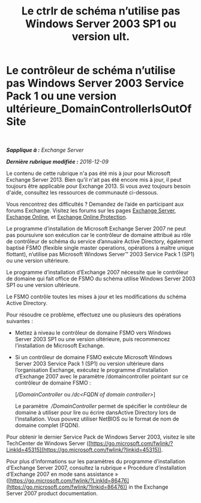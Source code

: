 ﻿---
title: 'Le ctrlr de schéma n’utilise pas Windows Server 2003 SP1 ou version ult.'
TOCTitle: Le contrôleur de schéma n’utilise pas Windows Server 2003 Service Pack 1 ou une version ultérieure_DomainControllerIsOutOfSite
ms:assetid: 5edbe0b8-7610-4a52-aaaa-38c6a99e7e53
ms:mtpsurl: https://technet.microsoft.com/fr-fr/library/ms.exch.setupreadiness.domaincontrollerisoutofsite(v=EXCHG.150)
ms:contentKeyID: 50478203
ms.date: 04/24/2018
mtps_version: v=EXCHG.150
ms.translationtype: HT
---

# Le contrôleur de schéma n’utilise pas Windows Server 2003 Service Pack 1 ou une version ultérieure\_DomainControllerIsOutOfSite

 

_**Sapplique à :** Exchange Server_

_**Dernière rubrique modifiée :** 2016-12-09_

Le contenu de cette rubrique n'a pas été mis à jour pour Microsoft Exchange Server 2013. Bien qu'il n'ait pas été encore mis à jour, il peut toujours être applicable pour Exchange 2013. Si vous avez toujours besoin d'aide, consultez les ressources de communauté ci-dessous.

Vous rencontrez des difficultés ? Demandez de l’aide en participant aux forums Exchange. Visitez les forums sur les pages [Exchange Server](https://go.microsoft.com/fwlink/p/?linkid=60612), [Exchange Online](https://go.microsoft.com/fwlink/p/?linkid=267542), et [Exchange Online Protection](https://go.microsoft.com/fwlink/p/?linkid=285351).

Le programme d’installation de Microsoft Exchange Server 2007 ne peut pas poursuivre son exécution car le contrôleur de domaine attribué au rôle de contrôleur de schéma du service d’annuaire Active Directory, également baptisé FSMO (flexible single master operations, opérations à maître unique flottant), n’utilise pas Microsoft Windows Server™ 2003 Service Pack 1 (SP1) ou une version ultérieure.

Le programme d’installation d’Exchange 2007 nécessite que le contrôleur de domaine qui fait office de FSMO du schéma utilise Windows Server 2003 SP1 ou une version ultérieure.

Le FSMO contrôle toutes les mises à jour et les modifications du schéma Active Directory.

Pour résoudre ce problème, effectuez une ou plusieurs des opérations suivantes :

  - Mettez à niveau le contrôleur de domaine FSMO vers Windows Server 2003 SP1 ou une version ultérieure, puis recommencez l’installation de Microsoft Exchange.

  - Si un contrôleur de domaine FSMO exécute Microsoft Windows Server 2003 Service Pack 1 (SP1) ou version ultérieure dans l’organisation Exchange, exécutez le programme d’installation d’Exchange 2007 avec le paramètre /domaincontroller pointant sur ce contrôleur de domaine FSMO :
    
    \[*/DomainController* ou */dc\<FQDN of domain controller\>*\]
    
    Le paramètre  */DomainController* permet de spécifier le contrôleur de domaine à utiliser pour lire ou écrire dansActive Directory lors de l’installation. Vous pouvez utiliser NetBIOS ou le format de nom de domaine complet (FQDN).

Pour obtenir le dernier Service Pack de Windows Server 2003, visitez le site TechCenter de Windows Server ([https://go.microsoft.com/fwlink/?LinkId=45315](https://go.microsoft.com/fwlink/?linkid=45315)).

Pour plus d’informations sur les paramètres du programme d’installation d’Exchange Server 2007, consultez la rubrique « Procédure d’installation d’Exchange 2007 en mode sans assistance » ([https://go.microsoft.com/fwlink/?LinkId=86476](https://go.microsoft.com/fwlink/?linkid=86476)) in the Exchange Server 2007 product documentation.

